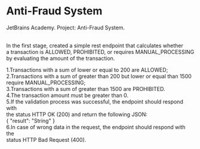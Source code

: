 # Anti-Fraud System
JetBrains Academy. Project: Anti-Fraud System.</br></br>

In the first stage, created a simple rest endpoint that calculates whether</br>
a transaction is ALLOWED, PROHIBITED, or requires MANUAL_PROCESSING</br>
by evaluating the amount of the transaction.

1.Transactions with a sum of lower or equal to 200 are ALLOWED;</br>
2.Transactions with a sum of greater than 200 but lower or equal than 1500</br>
require MANUAL_PROCESSING;</br>
3.Transactions with a sum of greater than 1500 are PROHIBITED.</br>
4.The transaction amount must be greater than 0.</br>
5.If the validation process was successful, the endpoint should respond with</br>
the status HTTP OK (200) and return the following JSON:</br>
{
"result": "String"
}</br>
6.In case of wrong data in the request, the endpoint should respond with the</br>
status HTTP Bad Request (400).
